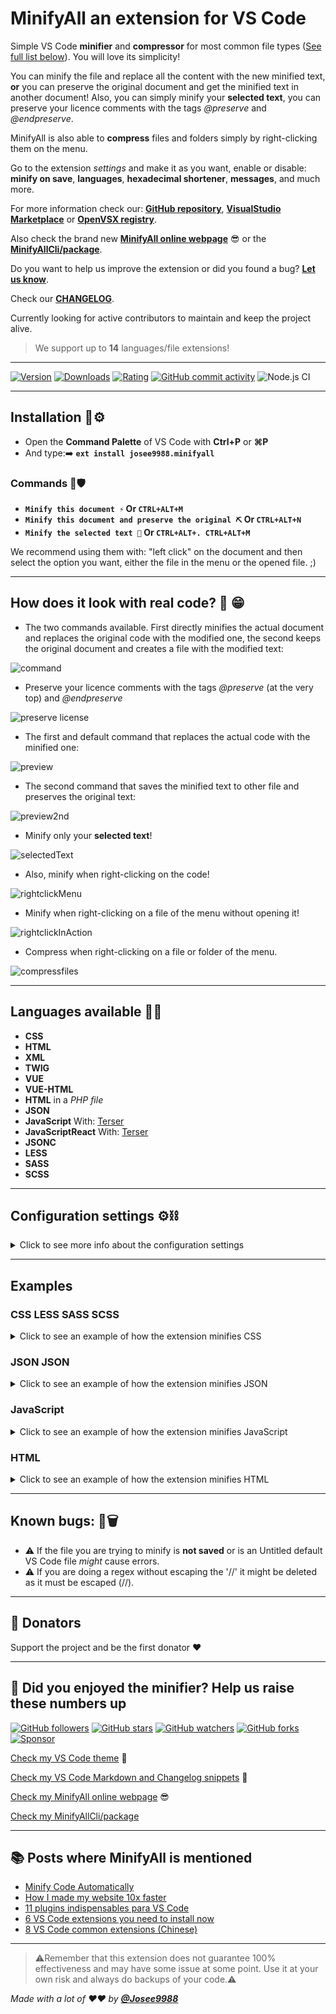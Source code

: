 <!-- markdownlint-disable MD033-->
# **MinifyAll an extension for VS Code**

Simple VS Code **minifier** and **compressor** for most common file types ([See full list below](#languages-available-)). You will love its simplicity!

You can minify the file and replace all the content with the new minified text, **or** you can preserve the original document and get the minified text in another document! Also, you can simply minify your **selected text**, you can preserve your licence comments with the tags *@preserve* and *@endpreserve*.

MinifyAll is also able to **compress** files and folders simply by right-clicking them on the menu.

Go to the extension *settings* and make it as you want, enable or disable: **minify on save**, **languages**, **hexadecimal shortener**, **messages**, and much more.

For more information check our: **[GitHub repository](https://github.com/Josee9988/MinifyAll)**, **[VisualStudio Marketplace](https://marketplace.visualstudio.com/items?itemName=josee9988.minifyall)** or **[OpenVSX registry](https://open-vsx.org/extension/Josee9988/minifyall)**.

Also check the brand new **[MinifyAll online webpage](https://minifyall.jgracia.es/)** 😎 or the **[MinifyAllCli/package](https://github.com/Josee9988/MinifyAllCli)**.

Do you want to help us improve the extension or did you found a bug?
**[Let us know](https://github.com/Josee9988/MinifyAll/issues)**.

Check our **[CHANGELOG](CHANGELOG.md)**.

Currently looking for active contributors to maintain and keep the project alive.

> We support up to **14** languages/file extensions!

---

[![Version](https://vsmarketplacebadge.apphb.com/version-short/josee9988.minifyall.svg?style=for-the-badge&logo)](https://marketplace.visualstudio.com/items?itemName=josee9988.minifyall)
[![Downloads](https://vsmarketplacebadge.apphb.com/downloads/josee9988.minifyall.svg?style=for-the-badge&logo)](https://marketplace.visualstudio.com/items?itemName=josee9988.minifyall)
[![Rating](https://vsmarketplacebadge.apphb.com/rating-star/josee9988.minifyall.svg?style=for-the-badge&logo)](https://marketplace.visualstudio.com/items?itemName=josee9988.minifyall)
[![GitHub commit activity](https://img.shields.io/github/commit-activity/y/Josee9988/minifyall.svg?style=popout-square)](#minifyall-an-extension-for-vscode)
![Node.js CI](https://img.shields.io/github/workflow/status/Josee9988/MinifyAll/Node.js%20CI.svg)

---

## **Installation** 🔩⚙

- Open the **Command Palette** of VS Code with **Ctrl+P** or **⌘P**
- And type:➡️
**```ext install josee9988.minifyall```**

### **Commands** 📐🛡

- **```Minify this document ⚡``` Or ```CTRL+ALT+M```**
- **```Minify this document and preserve the original ⛏``` Or ```CTRL+ALT+N```**
- **```Minify the selected text 🎯``` Or ```CTRL+ALT+. CTRL+ALT+M```**

We recommend using them with: "left click" on the document and then select the option you want, either the file in the menu or the opened file. ;)

---

## **How does it look with real code?** 📸 😁

- The two commands available. First directly minifies the actual document and replaces the original code with the modified one, the second keeps the original document and creates a file with the modified text:

<img src="https://github.com/Josee9988/MinifyAll/blob/master/Screenshots/command.png?raw=true" alt="command" title="command"/>

- Preserve your licence comments with the tags *@preserve* (at the very top) and *@endpreserve*

<img src="https://github.com/Josee9988/MinifyAll/blob/master/Screenshots/Preserve.gif?raw=true" alt="preserve license" title="preserve license"/>

- The first and default command that replaces the actual code with the minified one:

<img src="https://github.com/Josee9988/MinifyAll/blob/master/Screenshots/Preview.gif?raw=true" alt="preview" title="preview"/>

- The second command that saves the minified text to other file and preserves the original text:

<img src="https://github.com/Josee9988/MinifyAll/blob/master/Screenshots/Preview2ndcommand.gif?raw=true" alt="preview2nd" title="preview2nd"/>

- Minify only your **selected text**!

<img src="https://github.com/Josee9988/MinifyAll/blob/master/Screenshots/SelectedText.gif?raw=true" alt="selectedText" title="selectedText"/>

- Also, minify when right-clicking on the code!

<img src="https://github.com/Josee9988/MinifyAll/blob/master/Screenshots/RightClick.png?raw=true" alt="rightclickMenu" title="rightclickMenu"/>

- Minify when right-clicking on a file of the menu without opening it!

<img src="https://github.com/Josee9988/MinifyAll/blob/master/Screenshots/RightClickMenu.gif?raw=true" alt="rightclickInAction" title="rightclickInAction"/>

- Compress when right-clicking on a file or folder of the menu.

<img src="https://github.com/Josee9988/MinifyAll/blob/master/Screenshots/compress.gif?raw=true" alt="compressfiles" title="compressfiles"/>

---

## **Languages available** 🧪🔥

- **CSS**
- **HTML**
- **XML**
- **TWIG**
- **VUE**
- **VUE-HTML**
- **HTML** in a *PHP file*
- **JSON**
- **JavaScript** With: [Terser](https://github.com/terser/terser)
- **JavaScriptReact** With: [Terser](https://github.com/terser/terser)
- **JSONC**
- **LESS**
- **SASS**
- **SCSS**

---

## **Configuration settings** ⚙️⛓

<!-- markdownlint-disable no-inline-html-->

<details>
<summary>Click to see more info about the configuration settings</summary>

(Remember to restart VS Code after modifying any configuration)

- If you want MinifyAll to **stop shortening colours**, such as RGB to 3 digit hex, or RGBA to hex, or 6 digit hex to 3 digit hex. If you enable it you might see some loss in colour accuracy

``` json
"MinifyAll.disableHexadecimalShortener": true|false //default 'true' (by default it is disabled)
```

- Disables warning and information messages

``` json
"MinifyAll.disableMessages": true|false //default 'false' (by default it is allowed)
```

- Disables context menu when right-clicking in your code.

``` json
"MinifyAll.disableCodeContextMenu": true|false //default 'false' (by default it is shown)
```

- Disables context menu when right-clicking in the file explorer.

``` json
"MinifyAll.disableFileExplorerContextMenu": true|false //default 'false' (by default it is shown)
```

- Minify on save (Default command, which will minify your actual code)

``` json
"MinifyAll.minifyOnSave": true|false //default 'false' (by default it is disabled)
```

- Minify on save (Second command, which will minify your actual code into a new file)

``` json
"MinifyAll.minifyOnSaveToNewFile": true|false //default 'false' (by default it is disabled)
```

- Prefix of the new minified file from the command that minifies to other doc.

``` json
"MinifyAll.PrefixOfNewMinifiedFiles": '-min'|'.min'|'-minified'|'.minified' //default '-min'
```

- If you want MinifyAll to open the new minified document after you minify. (False for not opening it every time you create a minified file).

``` json
"MinifyAll.openMinifiedDocument": true|false //default 'true'
```

- Terser minify options, this setting will allow you to fully customize your Terser behaviour. For more info please check [terser's minify options](https://github.com/terser/terser#minify-options).

``` json
"MinifyAll.terserMinifyOptions": { "mangle": true, "compress": { "drop_console": true, "dead_code": false, "keep_fnames": false, "keep_classnames": false } } // for more information please visit https://github.com/terser/terser#minify-options
```

### **Disabling languages configuration**

- Disables **HTML** minimization

``` json
"MinifyAll.disableHtml": true|false //default 'false' (by default it is enabled)
```

- Disables **TWIG** minimization

``` json
"MinifyAll.disableTwig": true|false //default 'false' (by default it is enabled)
```

- Disables **PHP** minimization

``` json
"MinifyAll.disablePhp": true|false //default 'false' (by default it is enabled)
```

- Disables **CSS** minimization

``` json
"MinifyAll.disableCss": true|false //default 'false' (by default it is enabled)
```

- Disables **SCSS** minimization

``` json
"MinifyAll.disableScss": true|false //default 'false' (by default it is enabled)
```

- Disables **LESS** minimization

``` json
"MinifyAll.disableLess": true|false //default 'false' (by default it is enabled)
```

- Disables **SASS** minimization

``` json
"MinifyAll.disableSass": true|false //default 'false' (by default it is enabled)
```

- Disables **JSON** minimization

``` json
"MinifyAll.disableJson": true|false //default 'false' (by default it is enabled)
```

- Disables **JSONC** minimization

``` json
"MinifyAll.disableJsonc": true|false //default 'false' (by default it is enabled)
```

- Disables **JavaScript** minimization //default 'true' (by default it is disabled because it is not on a stable version yet)

``` json
"MinifyAll.disableJavascript": true|false //default 'false' (by default it is enabled)
```

- Disables **JavaScriptReact** minimization //default 'true' (by default it is disabled because it is not on a stable version yet)

``` json
"MinifyAll.disableJavascriptReact": true|false //default 'true' (by default it is enabled)
```

- Disables **XML** minimization //default 'false'

``` json
"MinifyAll.disableXml": true|false //default 'false'
```

</details>

---

## **Examples**

### **CSS LESS SASS SCSS**

<details>
<summary>Click to see an example of how the extension minifies CSS</summary>

*From:*

```css
.myClass {
    background-color: rgba(12, 12, 12, 0.8);
    background-color: rgb(12, 12, 12);
    background-color: #FAFAFA;
    /*other comment*/
    content: url("https://github.com/Josee9988/MinifyAll");
    margin-right: 0px;
}/* my comment
    */
```

*To:*

```css
.myClass{background-color:#0C0C0CCC;background-color:#111;background-color:#FFF;content:url("https://github.com/Josee9988/MinifyAll");margin-right:0}
```

- RGBA is formatted to hexadecimal.
- RGB is formatted to 3 digit value hexadecimal.
- 6 digit hexadecimal values are formatted to 3 digit value hexadecimal.
- There are no spaces.
- There is only one line.
- Multiline comments removed.
- URL '//' is not detected as a comment and can be perfectly placed.
- From 0px to 0

---

</details>

### **JSON JSON**

<details>
<summary>Click to see an example of how the extension minifies JSON</summary>

*From:*

``` json
{
"contributes": {
"commands": [{
"title": "Minify this document ⚡",
},
{
"color": "#FAFAFA", // comments
}/* multiline comment
*/
]
}
}
```

*To:*

``` json
{"contributes":{"commands":[{"title":"Minify this document ⚡"},{"color":"#FFF"}]}}
```

- Only one line.
- No unnecessary spaces.
- 6 Digit hex to 3 digit hex.
- No single-line comments.
- No multiline comments.
- Removed trailing comma before '}'.

---

</details>

### **JavaScript**

<details>
<summary>Click to see an example of how the extension minifies JavaScript</summary>

*From:*

```javascript
"use strict";
const {
    commands,
    window
} = require('vscode');
const FileSaver = require('fs')
const StringWithComments = "// not a comment /*" //this is my comment
if ((window.activeTextEditor.document.languageId == "css" && disableCss == false) || //myComment
    (window.activeTextEditor.document.languageId == "scss" && disableScss == false)) {
    const {
        document
    } = window.activeTextEditor;
    switch (window.activeTextEditor.document.languageId) {
        case "css":
            /*
            multi-line comments
            */
            console.log("Love this minifier !!!")
            break;
        default:
            break;
    }
}
```

*To:*

```javascript
"use strict";const{commands,window}=require('vscode');const FileSaver=require('fs')
const StringWithComments="// not a comment /*"
if((window.activeTextEditor.document.languageId=="css"&&disableCss==false)||(window.activeTextEditor.document.languageId=="scss"&&disableScss==false)){const{document}=window.activeTextEditor;switch(window.activeTextEditor.document.languageId){case"css":console.log("Love this minifier !!!")
break;default:break;}}let myString="hello//";myString.replace(/\/\//g,'');
```

- Only changes line if, at the end of a declaration or an import, that line does not end in ';' (So adding more ';' at the end of every line will help you minimize more your code).
- All irrelevant spaces removed.
- Spaces left are only within quotes (Strings) and variable declarations.
- If 'OR' and 'AND' are without spaces, the same as if condition or switch cases.
- All single line and multiline comments removed.
- Single line comments inside a String will not be removed. (hello//) (// not a comment).
- Multi-line comments inside a String will not be removed. (// not a comment **/\***).
- Regex expression with single-line comments will not be removed.
- No tabs.

---

</details>

### **HTML**

<details>
<summary>Click to see an example of how the extension minifies HTML</summary>

*From:*

```html
<!DOCTYPE html>
<html lang="es">

<head>
    <title></title>
    <meta charset="utf-8">
    <link rel="stylesheet" href="">
    <script type="text/javascript' src=""></script>
    <!-- test -->
</head>

<!-- ~~~~~✦✦✦✦✦ B O
 D Y ✦✦✦✦✦~~~~~ -->
<body>

</body>

</html>
```

*To:*

```html
<!DOCTYPE html><html lang="es"><head><title></title><meta charset="utf-8"><link rel="stylesheet"href=""><script type="text/javascript"src=""></script></head><body></body></html>
```

- Only one line.
- Only the necessary spaces.
- No tabs.
- No single-line comments.
- No multiline comments.

---

</details>

---

## **Known bugs:** 🛑🗑

- ⚠️ If the file you are trying to minify is **not saved** or is an Untitled default VS Code file *might* cause errors.
- ⚠️ If you are doing a regex without escaping the '//' it might be deleted as it must be escaped (\/\/).

---

## 🥰 Donators

Support the project and be the first donator ❤️

---

## 🎉 Did you enjoyed the minifier? Help us raise these numbers up

[![GitHub followers](https://img.shields.io/github/followers/Josee9988.svg?style=social)](#did-you-enjoyed-the-minifier-help-us-raise-these-numbers-up--)
[![GitHub stars](https://img.shields.io/github/stars/Josee9988/MinifyAll.svg?style=social)](#did-you-enjoyed-the-minifier-help-us-raise-these-numbers-up--)
[![GitHub watchers](https://img.shields.io/github/watchers/Josee9988/MinifyAll.svg?style=social)](#did-you-enjoyed-the-minifier-help-us-raise-these-numbers-up--)
[![GitHub forks](https://img.shields.io/github/forks/Josee9988/MinifyAll.svg?style=social)](#did-you-enjoyed-the-minifier-help-us-raise-these-numbers-up--)
[![Sponsor](https://img.shields.io/static/v1?label=Sponsor&message=%E2%9D%A4&logo=github-sponsors&color=red&style=social)](https://github.com/sponsors/Josee9988)

[Check my VS Code theme](https://marketplace.visualstudio.com/items?itemName=josee9988.black-garnet-theme) 🧲

[Check my VS Code Markdown and Changelog snippets](https://marketplace.visualstudio.com/items?itemName=josee9988.changelog-and-markdown-snippets) 🌟

[Check my MinifyAll online webpage](https://minifyall.jgracia.es/) 😎

[Check my MinifyAllCli/package](https://github.com/Josee9988/MinifyAllCli)

---

## 📚 **Posts where MinifyAll is mentioned**

- [Minify Code Automatically](https://dev.to/aryaziai/minifying-code-shortcut-4d6c)
- [How I made my website 10x faster](https://dev.to/asaoluelijah/how-i-made-my-personal-website-10x-faster-3p6k)
- [11 plugins indispensables para VS Code](https://www.gitmedio.com/11-plugins-indispensables-para-visual-studio-code-insiders/)
- [6 VS Code extensions you need to install now](https://it-it.facebook.com/AskHorizons/photos/a.128334975253236/386218132798251/?type=3&eid=ARDn_eorUZWvdCAV4C9taXZ5FFXu7Ib4e80xgui_LS-2y_m6VegoeCrc1JfFt6Bbyy7rXjEnPPSHCqTt)
- [8 VS Code common extensions (Chinese)](https://www.leunghoyin.hk/vscode-common-extensions)

---

> ⚠️Remember that this extension does not guarantee 100% effectiveness and may have some issue at some point. Use it at your own risk and always do backups of your code.⚠️

_Made with a lot of ❤️❤️ by **[@Josee9988](https://github.com/Josee9988)**_
